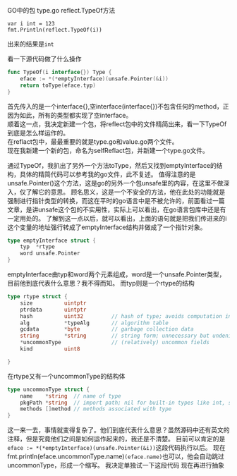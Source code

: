 GO中的包
type.go
reflect.TypeOf方法
```
var i int = 123
fmt.Println(reflect.TypeOf(i))
```
出来的结果是`int`

看一下源代码做了什么操作
```go
func TypeOf(i interface{}) Type {
	eface := *(*emptyInterface)(unsafe.Pointer(&i))
	return toType(eface.typ)
}
```
首先传入的是一个interface{},空interface(interface{})不包含任何的method，正因为如此，所有的类型都实现了空interface。  
顺着这一点，我决定新建一个包，将reflect包中的文件精简出来，看一下TypeOf到底是怎么样运作的。  
在reflact包中，最最重要的就是type.go和value.go两个文件。  
现在我新建一个新的包，命名为selfReflact包，并新建一个type.go文件。  

通过TypeOf，我扒出了另外一个方法toType，然后又找到emptyInterface的结构，具体的精简代码可以参考我的go文件，此不复述。
值得注意的是unsafe.Pointer()这个方法，这是go的另外一个包unsafe里的内容，在这里不做深入，仅了解它的意思。
顾名思义，这是一个不安全的方法，他在此处的功能就是强制进行指针类型的转换，而这在平时的go语言中是不被允许的，前面看过一篇文章，是讲unsafe这个包的不实用性，实际上可以看出，在go语言包库中还是有一定用处的。
了解到这一点以后，就可以看出，上面的语句就是把我们传进来的i这个变量的地址强行转成了emptyInterface结构并做成了一个指针对象。

```go
type emptyInterface struct {
	typ  *rtype
	word unsafe.Pointer
}
```
emptyInterface由typ和word两个元素组成，word是一个unsafe.Pointer类型，目前他到底代表什么意思？我不得而知。
而typ则是一个rtype的结构

```go
type rtype struct {
	size          uintptr
	ptrdata       uintptr
	hash          uint32         // hash of type; avoids computation in hash tables
	alg           *typeAlg       // algorithm table
	gcdata        *byte          // garbage collection data
	string        *string        // string form; unnecessary but undeniably useful
	*uncommonType                // (relatively) uncommon fields
	kind          uint8

}
```
在rtype又有一个uncommonType的结构体
```go
type uncommonType struct {
	name    *string  // name of type
	pkgPath *string  // import path; nil for built-in types like int, string
	methods []method // methods associated with type
}
```
这一来一去，事情就变得复杂了。他们到底代表什么意思？虽然源码中还有英文的注释，但是究竟他们之间是如何运作起来的，我还是不清楚。
目前可以肯定的是`eface := *(*emptyInterface)(unsafe.Pointer(&i))`这段代码执行以后。
现在fmt.println(eface.uncommonType.name)`(eface.name)`也可以，他会自动跳过uncommonType，形成一个缩写。
我决定单独试一下这段代码
现在再进行抽象
